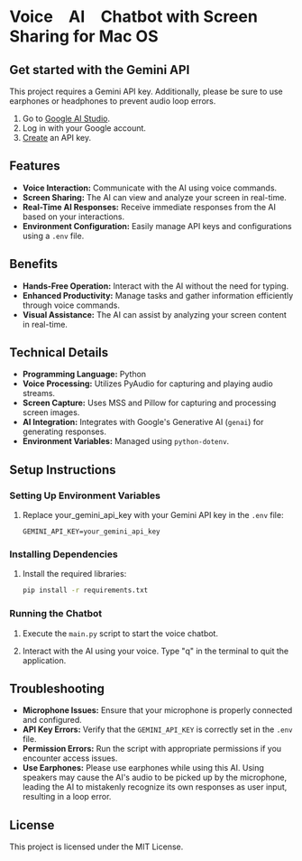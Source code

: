# Voice　AI　Chatbot with Screen Sharing for Mac OS

## Get started with the Gemini API
This project requires a Gemini API key. Additionally, please be sure to use earphones or headphones to prevent audio loop errors.

1. Go to [Google AI Studio](https://aistudio.google.com/).
2. Log in with your Google account.
3. [Create](https://aistudio.google.com/app/apikey) an API key.

## Features

- **Voice Interaction:** Communicate with the AI using voice commands.
- **Screen Sharing:** The AI can view and analyze your screen in real-time.
- **Real-Time AI Responses:** Receive immediate responses from the AI based on your interactions.
- **Environment Configuration:** Easily manage API keys and configurations using a `.env` file.

## Benefits

- **Hands-Free Operation:** Interact with the AI without the need for typing.
- **Enhanced Productivity:** Manage tasks and gather information efficiently through voice commands.
- **Visual Assistance:** The AI can assist by analyzing your screen content in real-time.

## Technical Details

- **Programming Language:** Python
- **Voice Processing:** Utilizes PyAudio for capturing and playing audio streams.
- **Screen Capture:** Uses MSS and Pillow for capturing and processing screen images.
- **AI Integration:** Integrates with Google's Generative AI (`genai`) for generating responses.
- **Environment Variables:** Managed using `python-dotenv`.

## Setup Instructions

### Setting Up Environment Variables

1. Replace your_gemini_api_key with your Gemini API key in the `.env` file:

   ```
   GEMINI_API_KEY=your_gemini_api_key
   ```

### Installing Dependencies

1. Install the required libraries:

   ```bash
   pip install -r requirements.txt
   ```

### Running the Chatbot

1. Execute the `main.py` script to start the voice chatbot.

2. Interact with the AI using your voice. Type "q" in the terminal to quit the application.

## Troubleshooting

- **Microphone Issues:** Ensure that your microphone is properly connected and configured.
- **API Key Errors:** Verify that the `GEMINI_API_KEY` is correctly set in the `.env` file.
- **Permission Errors:** Run the script with appropriate permissions if you encounter access issues.
- **Use Earphones:** Please use earphones while using this AI. Using speakers may cause the AI's audio to be picked up by the microphone, leading the AI to mistakenly recognize its own responses as user input, resulting in a loop error.

## License

This project is licensed under the MIT License.

